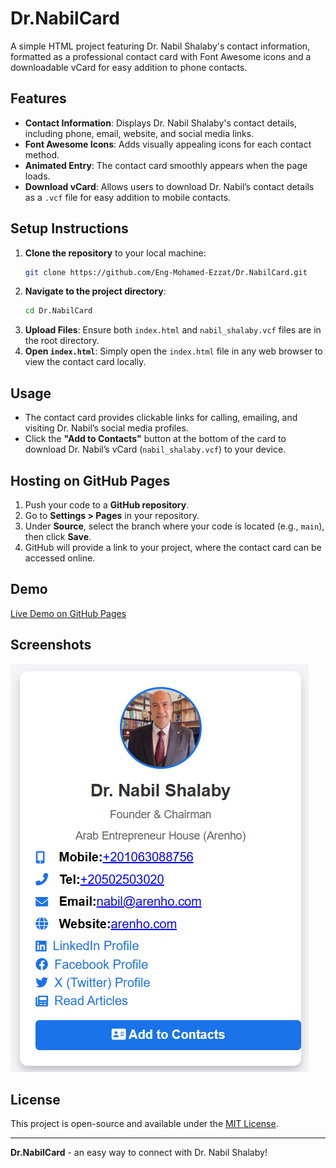 # Dr.NabilCard

A simple HTML project featuring Dr. Nabil Shalaby's contact information, formatted as a professional contact card with Font Awesome icons and a downloadable vCard for easy addition to phone contacts.

## Features
- **Contact Information**: Displays Dr. Nabil Shalaby's contact details, including phone, email, website, and social media links.
- **Font Awesome Icons**: Adds visually appealing icons for each contact method.
- **Animated Entry**: The contact card smoothly appears when the page loads.
- **Download vCard**: Allows users to download Dr. Nabil’s contact details as a `.vcf` file for easy addition to mobile contacts.

## Setup Instructions
1. **Clone the repository** to your local machine:
    ```bash
    git clone https://github.com/Eng-Mohamed-Ezzat/Dr.NabilCard.git
    ```
2. **Navigate to the project directory**:
    ```bash
    cd Dr.NabilCard
    ```
3. **Upload Files**: Ensure both `index.html` and `nabil_shalaby.vcf` files are in the root directory.
4. **Open `index.html`**: Simply open the `index.html` file in any web browser to view the contact card locally.

## Usage
- The contact card provides clickable links for calling, emailing, and visiting Dr. Nabil’s social media profiles.
- Click the **"Add to Contacts"** button at the bottom of the card to download Dr. Nabil’s vCard (`nabil_shalaby.vcf`) to your device.

## Hosting on GitHub Pages
1. Push your code to a **GitHub repository**.
2. Go to **Settings > Pages** in your repository.
3. Under **Source**, select the branch where your code is located (e.g., `main`), then click **Save**.
4. GitHub will provide a link to your project, where the contact card can be accessed online.

## Demo
[Live Demo on GitHub Pages](https://Eng-Mohamed-Ezzat.github.io/Dr.NabilCard/)

## Screenshots
![Screenshot of Dr. Nabil Shalaby's Contact Card](Screenshot.png)

## License
This project is open-source and available under the [MIT License](LICENSE).

---

**Dr.NabilCard** - an easy way to connect with Dr. Nabil Shalaby!
